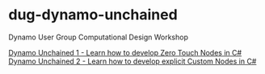 # dug-dynamo-unchained
Dynamo User Group Computational Design Workshop

[Dynamo Unchained 1 - Learn how to develop Zero Touch Nodes in C#](/Lab1/Dynamo%20Unchained%201%20learn%20how%20to%20develop%20Zero%20Touch%20Nodes%20in%20C%23.md)
[Dynamo Unchained 2 - Learn how to develop explicit Custom Nodes in C#](/Lab2/Dynamo%20Unchained%202%20learn%20how%20to%20develop%20Explicit%20Nodes%20in%20C%23.md)
